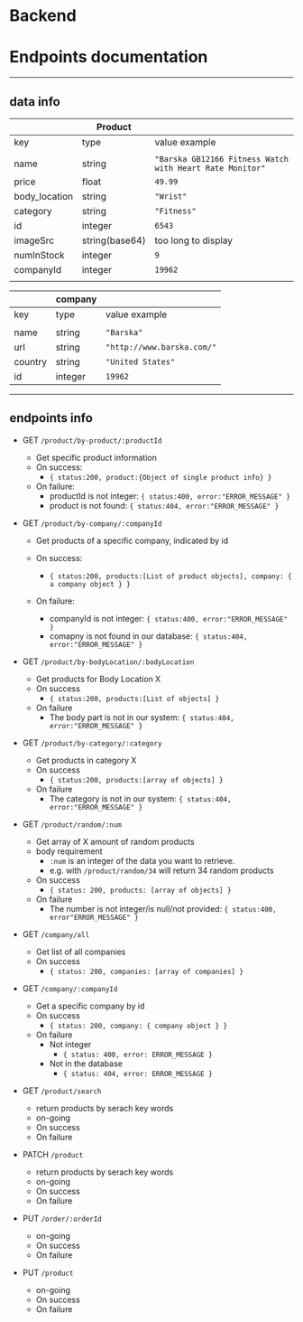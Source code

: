 # Backend

# Endpoints documentation

---

## data info

|               | Product        |                                                          |
| ------------- | -------------- | -------------------------------------------------------- |
| key           | type           | value example                                            |
|               |                |                                                          |
| name          | string         | `"Barska GB12166 Fitness Watch with Heart Rate Monitor"` |
| price         | float          | `49.99`                                                  |
| body_location | string         | `"Wrist"`                                                |
| category      | string         | `"Fitness"`                                              |
| id            | integer        | `6543`                                                   |
| imageSrc      | string(base64) | too long to display                                      |
| numInStock    | integer        | `9`                                                      |
| companyId     | integer        | `19962`                                                  |
|               |                |                                                          |

|         | company |                            |
| ------- | ------- | -------------------------- |
| key     | type    | value example              |
|         |         |                            |
| name    | string  | `"Barska"`                 |
| url     | string  | `"http://www.barska.com/"` |
| country | string  | `"United States"`          |
| id      | integer | `19962`                    |

---

## endpoints info

- GET `/product/by-product/:productId`

  - Get specific product information
  - On success:
    - `{ status:200, product:{Object of single product info} }`
  - On failure:
    - productId is not integer: `{ status:400, error:"ERROR_MESSAGE" }`
    - product is not found: `{ status:404, error:"ERROR_MESSAGE" }`

- GET `/product/by-company/:companyId`

  - Get products of a specific company, indicated by id
  - On success:
    - `{ status:200, products:[List of product objects], company: { a company object } }`
  - On failure:

    - companyId is not integer: `{ status:400, error:"ERROR_MESSAGE" }`
    - comapny is not found in our database: `{ status:404, error:"ERROR_MESSAGE" }`

- GET `/product/by-bodyLocation/:bodyLocation`

  - Get products for Body Location X
  - On success
    - `{ status:200, products:[List of objects] }`
  - On failure
    - The body part is not in our system: `{ status:404, error:"ERROR_MESSAGE" }`

- GET `/product/by-category/:category`

  - Get products in category X
  - On success
    - `{ status:200, products:[array of objects] }`
  - On failure
    - The category is not in our system: `{ status:404, error:"ERROR_MESSAGE" }`

- GET `/product/random/:num`

  - Get array of X amount of random products
  - body requirement
    - `:num` is an integer of the data you want to retrieve.
    - e.g. with `/product/random/34` will return 34 random products
  - On success
    - `{ status: 200, products: [array of objects] }`
  - On failure
    - The number is not integer/is null/not provided: `{ status:400, error"ERROR_MESSAGE" }`

- GET `/company/all`

  - Get list of all companies
  - On success
    - `{ status: 200, companies: [array of companies] }`

- GET `/company/:companyId`

  - Get a specific company by id
  - On success
    - `{ status: 200, company: { company object } }`
  - On failure
    - Not integer
      - `{ status: 400, error: ERROR_MESSAGE }`
    - Not in the database
      - `{ status: 404, error: ERROR_MESSAGE }`

- GET `/product/search`

  - return products by serach key words
  - on-going
  - On success
  - On failure

- PATCH `/product`

  - return products by serach key words
  - on-going
  - On success
  - On failure

- PUT `/order/:orderId`

  - on-going
  - On success
  - On failure

- PUT `/product`
  - on-going
  - On success
  - On failure
